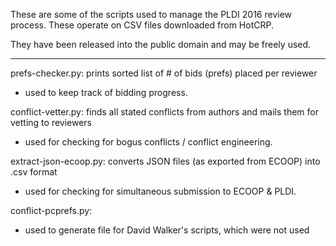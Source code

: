 These are some of the scripts used to manage the PLDI 2016 review process.
These operate on CSV files downloaded from HotCRP.

They have been released into the public domain and may be freely used.

-----

prefs-checker.py: prints sorted list of # of bids (prefs) placed per reviewer
  - used to keep track of bidding progress.

conflict-vetter.py: finds all stated conflicts from authors and mails them for vetting to reviewers
  - used for checking for bogus conflicts / conflict engineering.

extract-json-ecoop.py: converts JSON files (as exported from ECOOP) into .csv format
  - used for checking for simultaneous submission to ECOOP & PLDI.

conflict-pcprefs.py:
  - used to generate file for David Walker's scripts, which were not used


